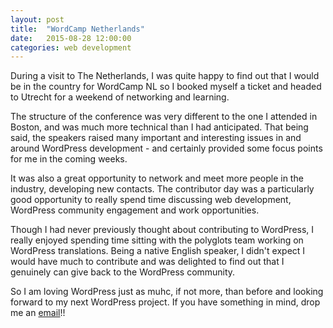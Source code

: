 ```yaml
---
layout: post
title:  "WordCamp Netherlands"
date:   2015-08-28 12:00:00
categories: web development
---
```

During a visit to The Netherlands, I was quite happy to find out that I would be in the country for WordCamp NL so I booked myself a ticket and headed to Utrecht for a weekend of networking and learning.

The structure of the conference was very different to the one I attended in Boston, and was much more technical than I had anticipated. That being said, the speakers raised many important and interesting issues in and around WordPress development - and certainly provided some focus points for me in the coming weeks.

It was also a great opportunity to network and meet more people in the industry, developing new contacts. The contributor day was a particularly good opportunity to really spend time discussing web development, WordPress community engagement and work opportunities.

Though I had never previously thought about contributing to WordPress, I really enjoyed spending time sitting with the polyglots team working on WordPress translations. Being a native English speaker, I didn't expect I would have much to contribute and was delighted to find out that I genuinely can give back to the WordPress community.

So I am loving WordPress just as muhc, if not more, than before and looking forward to my next WordPress project. If you have something in mind, drop me an <a href="mailto:cat@catstam.com.au">email</a>!!
